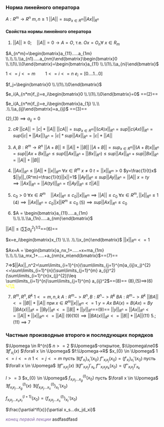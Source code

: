 ### Норма линейного оператора

$A:R^{m}\rightarrow R^n$
$m,n\geq1$ 
$||A||=sup_{x \in R^m}||Ax||_{R^n}$
#### Свойства нормы линейного оператора
1. $||A||\geq 0; \quad||A||=0 \rightarrow A=O$,   т.е. $Ox=O_n\forall$ $x \in R_m$
   
$A_{n*m}=\begin{bmatrix}a_{11}.....a_{1m} \\.\\.\\.\\a_{n1}.....a_{nm}\end{bmatrix}\begin{bmatrix}0 \\.\\1\\.\\0\end{bmatrix}=\begin{bmatrix}a_{11} \\.\\1\\.\\a_{ni}\end{bmatrix}$

$1<=j<=m \qquad 1<=i<=n$
$e_i=[0....1...0]$

$f_j=\begin{bmatrix}0 \\.\\1\\.\\0\end{bmatrix}$

$e_i(A_{n*m}f_j)=e_i\begin{bmatrix}0 \\.\\1\\.\\0\end{bmatrix}=0$ ==(2)==

$e_i(A_{n*m}f_j)=e_i\begin{bmatrix}a_{1j} \\.\\ .\\.\\a_{ij}\end{bmatrix}=a_{ij}$ ==(3)==

(2),(3)$\implies a_{ij}=0$

2. $cR$  $||cA||=|c|*||A||$
$||cA||= sup_{x\in R^m}||(cA)x||_{R^n}=sup||c(Ax)||_{R^n}=sup(|c|*||Ax||)_{R^n}=|c|*sup||Ax||_{R^{n}}=|c|*||A||$

3. $A,B:R^m\to R^n$
$||A+B||\leq||A||+||B||$ $||A+B||=sup_{x \in R^m}||(A+B)x||_{R^n}=sup||Ax+Bx||_{R^n}\leq sup(||Ax||_{R^n}+||Bx||_{R^n})\leq sup||Ax||_{R^n}+sup||Bx||_{R^n}=||A||+||B||$

4. $||Ax||_{R^{n}} \leq||A||*||x||_{R^{m}}$   $\forall x \in R^m$
$x\ne0$  $t=||x||_{R^m}>0$
$y=\frac{1}{t}x$   $||y||_{R^m}=\frac{1}{t}||x||=1$
$||Ay||_{R^n}\leq sup||Ay||_{R^n}=||A||$
$x=ty \implies ||Ax||_{R^n}=||A(ty)||_{R^n}=t||Ay||_{R^n} \leq t||A||$

5. $c_0>0$
$\forall x \in R^m \quad ||Ax||_{R^n} \leq c_0||x||_{R^m} \implies ||A|| \leq c_0$
$\forall x \in R^m, ||x||_{R^n} \leq 1$ 
(4)$\implies||Ax||_{R^n}=c_0||x||{R^m}\leq c_0$
(5)$\implies sup||Ax||_{R^n}\leq c_0$

6. $A = \begin{bmatrix}a_{11}.....a_{1m} \\.\\.\\.\\a_{1n}.....a_{nm}\end{bmatrix}$

$||A||\leq (\sum\sum a_{ij}^2)^{1/2}$==(6)==

$x=e_i\begin{bmatrix}x_{1} \\.\\ .\\.\\x_{m}\end{bmatrix}$        $||x||_{R^m}<=1$

$Ax=A = \begin{bmatrix}a_nx_1+.....+x+ma_{1m} \\.\\.\\.\\a_mx_1+.....+a_{nm}x_m\end{bmatrix}$==(7)==

7=>$||Ax||_n^2=\sum\limits_{i=1}^{n}(\sum\limits_{j=1}^{m}a_{ij}x_j)^{2}<=\sum\limits_{i=1}^{n}(\sum\limits_{j=1}^{m} a_{ij}^2)(\sum\limits_{i=1}^{n}x_{j}^{2})\leq \sum\limits_{i=1}^{n}\sum\limits_{j=1}^{m} a_{ij}^2$==(8)==
(8),(5)$\implies$(6) <font color="#ffff00">ЧТД</font> 

7. $R^{m}, R^{n},R^{k}$
$1<=m,n,k$
$A:R^m->R^{n},B:R^n->R^k$
$BA:R^m->R^k$
$||BA||<=||B||*||A||$ при $x \in R^{m} ||x||_{R^m}<=1$
$y=Ax$
$BA(x)=B(Ax)=By$
$||BA(x)||_{R^k}=||By||_{R^k}<=||B||*||y||_{R^n}$==(9)==
$||y||_{R^n}=||Ax||_{R^n}<=||A||*||x||_{R^m}<=||A||$
(9)(10)$\implies||BA(x)||_{R^k}<=||B||*||A||$(11)
5.;(11) $\implies$ 7
### Частные производные второго и последующих порядков
$\Upomega \in R^{n}$   ${n>=2}$
$\Upomega$-открытое, $\Upomega\ne0$  $\exists f'_{x_{i}}(x)$ $\forall x \in \Upomega$
$f:\Upomega->R$             $x_{0} \in \Upomega$
$1<=i<=n$
$1<=j<=m$
пусть $\exists(f'_{x_{i}})_{x_{i}}'(x_0)$
$f''_{x_ix_j}(x_0)=(f'_{x_{i}})_{x_{i}}'(x_0)$
пусть $\forall x \in \Upomega$ $\exists f''_{x_ix_j}(x)$
$\exists(f''_{x_ix_j})'_{x_k}$
$f'''_{x_ix_jx_k}(x_0)=(f''_{x_ix_j})'_{x_k}$

$l>=3$
$x_{0} \in \Upomega$    $f^{(l)}_{x_ix_j...x_g}(x_0)$
пусть $\forall x \in \Upomega$ $\exists f^{(l)}_{x_ix_j...x_g}(x)$
$\exists (f^{(l)}_{x_ix_j...x_s})_{x_{t}}'(x_0)$

$f^{(l+1)}_{x_ix_j...x_sx_t}(x_0)=(f^{(l)}_{x_ix_j...x_s})_{x_{t}}'(x_0)$

$\frac{\partial^lf(x)}{\partial x_s...dx_jd_xi}$

*<font color="#8064a2">конец первой лекции</font>*
asdfasdfasd




